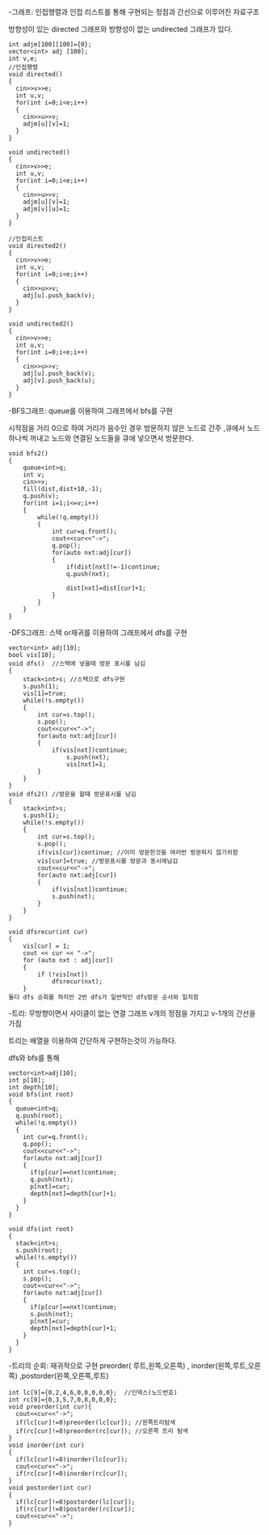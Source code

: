 -그래프: 인접행렬과 인접 리스트를 통해 구현되는 정점과 간선으로 이루어진 자료구조 

방향성이 있는 directed 그래프와 방향성이 없는 undirected 그래프가 있다.

```
int adjm[100][100]={0};
vector<int> adj [100];
int v,e;
//인접행렬
void directed()
{
  cin>>v>>e;
  int u,v;
  for(int i=0;i<e;i++)
  {
    cin>>u>>v;
    adjm[u][v]=1;
  }
}

void undirected()
{
  cin>>v>>e;
  int u,v;
  for(int i=0;i<e;i++)
  {
    cin>>u>>v;
    adjm[u][v]=1;
    adjm[v][u]=1;
  }
}

//인접리스트 
void directed2()
{
  cin>>v>>e;
  int u,v;
  for(int i=0;i<e;i++)
  {
    cin>>u>>v;
    adj[u].push_back(v);
  }
}

void undirected2()
{
  cin>>v>>e;
  int u,v;
  for(int i=0;i<e;i++)
  {
    cin>>u>>v;
    adj[u].push_back(v);
    adj[v].push_back(u);
  }
}
```
-BFS그래프:  queue를 이용하여 그래프에서 bfs를 구현 

  시작점을 거리 0으로 하여 거리가 음수인 경우 방문하지 않은 노드로 간주 ,큐에서 노드 하나씩 꺼내고 노드와 연결된 노드들을 큐에 넣으면서 방문한다. 

```
void bfs2()
{
	queue<int>q;
	int v;
	cin>>v;
	fill(dist,dist+10,-1);
	q.push(v);
	for(int i=1;i<=v;i++)
	{
		while(!q.empty())
		{	
			int cur=q.front();
			cout<<cur<<"->";
			q.pop();
			for(auto nxt:adj[cur])
			{
				if(dist[nxt]!=-1)continue;
				q.push(nxt);

				dist[nxt]=dist[cur]+1;
			}
		}
	}
}
```

-DFS그래프: 스택 or재귀를 이용하여 그래프에서 dfs를 구현 
```
vector<int> adj[10];
bool vis[10];
void dfs()  //스택에 넣을때 방문 표시를 남김 
{
	stack<int>s; //스택으로 dfs구현 
	s.push(1);
	vis[1]=true;
	while(!s.empty())
	{
		int cur=s.top();
		s.pop();
		cout<<cur<<"->";
		for(auto nxt:adj[cur])
		{
			if(vis[nxt])continue;
				s.push(nxt);
				vis[nxt]=1;
		}
	}
}
void dfs2() //방문을 할때 방문표시를 남김
{
	stack<int>s;
	s.push(1);
	while(!s.empty())
	{
		int cur=s.top();
		s.pop();
		if(vis[cur])continue; //이미 방문한것을 여러번 방문하지 않기위함
		vis[cur]=true; //방문표시를 방문과 동시에남김
		cout<<cur<<"->";
		for(auto nxt:adj[cur])
		{
			if(vis[nxt])continue;
			s.push(nxt);
		}
	}
}

void dfsrecur(int cur)
{
	vis[cur] = 1;
	cout << cur << "->";
	for (auto nxt : adj[cur])
	{
		if (!vis[nxt])
			dfsrecur(nxt);
	}
둘다 dfs 순회를 하지만 2번 dfs가 일반적인 dfs방문 순서와 일치함 
```

-트리: 무방향이면서 사이클이 없는 연결 그래프 v개의 정점을 가지고 v-1개의 간선을 가짐

트리는 배열을 이용하여 간단하게 구현하는것이 가능하다.

dfs와 bfs를 통해 
```
vector<int>adj[10];
int p[10];
int depth[10];
void bfs(int root)
{
  queue<int>q;
  q.push(root);
  while(!q.empty())
  {
    int cur=q.front();
    q.pop();
    cout<<cur<<"->";
    for(auto nxt:adj[cur])
    {
      if(p[cur]==nxt)continue;
      q.push(nxt);
      p[nxt]=cur;
      depth[nxt]=depth[cur]+1;
    }
  }
}

void dfs(int root)
{
  stack<int>s;
  s.push(root);
  while(!s.empty())
  {
    int cur=s.top();
    s.pop();
    cout<<cur<<"->";
    for(auto nxt:adj[cur])
    {
      if(p[cur]==nxt)continue;
      s.push(nxt);
      p[nxt]=cur;
      depth[nxt]=depth[cur]+1;
    }
  }
}
```

-트리의 순회: 재귀적으로 구현 preorder( 루트,왼쪽,오른쪽) , inorder(왼쪽,루트,오른쪽) ,postorder(왼쪽,오른쪽,루트)
```
int lc[9]={0,2,4,6,0,0,0,0,0};  //인덱스(노드번호)
int rc[9]={0,3,5,7,0,8,0,0,0};
void preorder(int cur){
  cout<<cur<<"->";
  if(lc[cur]!=0)preorder(lc[cur]); //왼쪽트리탐색
  if(rc[cur]!=0)preorder(rc[cur]); //오른쪽 트리 탐색
}
void inorder(int cur)
{
  if(lc[cur]!=0)inorder(lc[cur]);
  cout<<cur<<"->";
  if(rc[cur]!=0)inorder(rc[cur]);
}
void postorder(int cur)
{
  if(lc[cur]!=0)postorder(lc[cur]);
  if(rc[cur]!=0)postorder(rc[cur]);
  cout<<cur<<"->";
}
```













